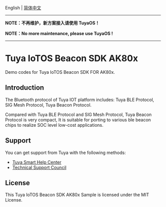 English | [简体中文](./README_cn.md)

--- 

**NOTE：不再维护，新方案接入请使用 TuyaOS！**

**NOTE：No more maintenance, please use TuyaOS !**

---

# Tuya IoTOS Beacon SDK AK80x
Demo codes for Tuya IoTOS Beacon SDK FOR AK80x.


## Introduction

The Bluetooth protocol of Tuya IOT platform includes: Tuya BLE Protocol, SIG Mesh Protocol, Tuya Beacon Protocol.

Compared with Tuya BLE Protocol and SIG Mesh Protocol, Tuya Beacon Protocol is very compact,  It is suitable for porting to various ble beacon chips to realize SOC level low-cost applications. 

## Support
You can get support from Tuya with the following methods:

- [Tuya Smart Help Center](https://support.tuya.com/en/help)
- [Technical Support Council](https://iot.tuya.com/council/ )

## License
This Tuya IoTOS Beacon SDK AK80x Sample is licensed under the MIT License.



